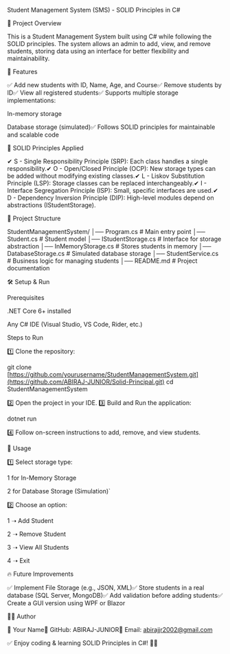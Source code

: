 Student Management System (SMS) - SOLID Principles in C#

📌 Project Overview

This is a Student Management System built using C# while following the SOLID principles. The system allows an admin to add, view, and remove students, storing data using an interface for better flexibility and maintainability.

🚀 Features

✅ Add new students with ID, Name, Age, and Course✅ Remove students by ID✅ View all registered students✅ Supports multiple storage implementations:

In-memory storage

Database storage (simulated)✅ Follows SOLID principles for maintainable and scalable code

📌 SOLID Principles Applied

✔ S - Single Responsibility Principle (SRP): Each class handles a single responsibility.✔ O - Open/Closed Principle (OCP): New storage types can be added without modifying existing classes.✔ L - Liskov Substitution Principle (LSP): Storage classes can be replaced interchangeably.✔ I - Interface Segregation Principle (ISP): Small, specific interfaces are used.✔ D - Dependency Inversion Principle (DIP): High-level modules depend on abstractions (IStudentStorage).

📁 Project Structure

StudentManagementSystem/
│── Program.cs               # Main entry point
│── Student.cs               # Student model
│── IStudentStorage.cs       # Interface for storage abstraction
│── InMemoryStorage.cs       # Stores students in memory
│── DatabaseStorage.cs       # Simulated database storage
│── StudentService.cs        # Business logic for managing students
│── README.md                # Project documentation

🛠️ Setup & Run

Prerequisites

.NET Core 6+ installed

Any C# IDE (Visual Studio, VS Code, Rider, etc.)

Steps to Run

1️⃣ Clone the repository:

git clone [https://github.com/yourusername/StudentManagementSystem.git](https://github.com/ABIRAJ-JUNIOR/Solid-Principal.git)
cd StudentManagementSystem

2️⃣ Open the project in your IDE.
3️⃣ Build and Run the application:

dotnet run

4️⃣ Follow on-screen instructions to add, remove, and view students.

🎯 Usage

1️⃣ Select storage type:

1 for In-Memory Storage

2 for Database Storage (Simulation)`

2️⃣ Choose an option:

1 ➝ Add Student

2 ➝ Remove Student

3 ➝ View All Students

4 ➝ Exit

🔥 Future Improvements

✅ Implement File Storage (e.g., JSON, XML)✅ Store students in a real database (SQL Server, MongoDB)✅ Add validation before adding students✅ Create a GUI version using WPF or Blazor

👨‍💻 Author

🔹 Your Name🔹 GitHub: ABIRAJ-JUNIOR🔹 Email: abirajjr2002@gmail.com

✅ Enjoy coding & learning SOLID Principles in C#! 🚀🔥
